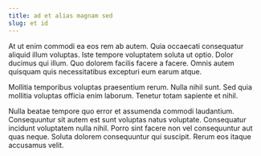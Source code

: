 ```yaml
---
title: ad et alias magnam sed
slug: et id
---
```


At ut enim commodi ea eos rem ab autem. Quia occaecati consequatur aliquid illum voluptas. Iste tempore voluptatem soluta ut optio. Dolor ducimus qui illum. Quo dolorem facilis facere a facere. Omnis autem quisquam quis necessitatibus excepturi eum earum atque.

Mollitia temporibus voluptas praesentium rerum. Nulla nihil sunt. Sed quia mollitia voluptas officia enim laborum. Tenetur totam sapiente et nihil.

Nulla beatae tempore quo error et assumenda commodi laudantium. Consequuntur sit autem est sunt voluptas natus voluptate. Consequatur incidunt voluptatem nulla nihil. Porro sint facere non vel consequuntur aut quas neque. Soluta dolorem consequuntur qui suscipit. Rerum eos itaque accusamus velit.
